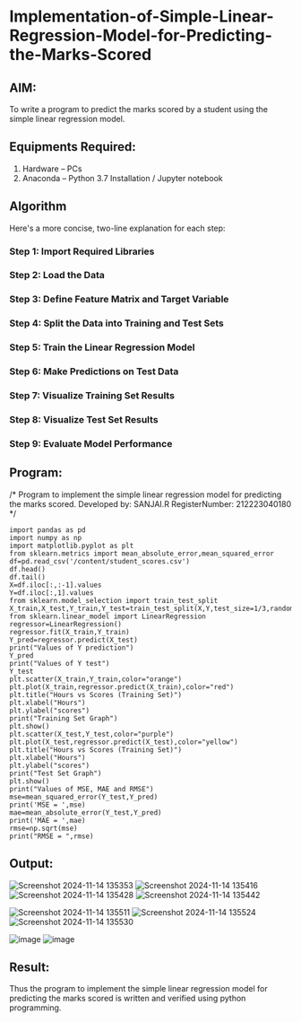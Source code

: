 # Implementation-of-Simple-Linear-Regression-Model-for-Predicting-the-Marks-Scored

## AIM:
To write a program to predict the marks scored by a student using the simple linear regression model.

## Equipments Required:
1. Hardware – PCs
2. Anaconda – Python 3.7 Installation / Jupyter notebook

## Algorithm
Here's a more concise, two-line explanation for each step:

### Step 1: Import Required Libraries
### Step 2: Load the Data
### Step 3: Define Feature Matrix and Target Variable
### Step 4: Split the Data into Training and Test Sets
### Step 5: Train the Linear Regression Model
### Step 6: Make Predictions on Test Data
### Step 7: Visualize Training Set Results
### Step 8: Visualize Test Set Results
### Step 9: Evaluate Model Performance
  
## Program:
/*
Program to implement the simple linear regression model for predicting the marks scored.
Developed by: SANJAI.R
RegisterNumber: 212223040180
*/
```PY
import pandas as pd
import numpy as np
import matplotlib.pyplot as plt
from sklearn.metrics import mean_absolute_error,mean_squared_error
df=pd.read_csv('/content/student_scores.csv')
df.head()
df.tail()
X=df.iloc[:,:-1].values
Y=df.iloc[:,1].values
from sklearn.model_selection import train_test_split
X_train,X_test,Y_train,Y_test=train_test_split(X,Y,test_size=1/3,random_state=0)
from sklearn.linear_model import LinearRegression
regressor=LinearRegression()
regressor.fit(X_train,Y_train)
Y_pred=regressor.predict(X_test)
print("Values of Y prediction")
Y_pred
print("Values of Y test")
Y_test
plt.scatter(X_train,Y_train,color="orange")
plt.plot(X_train,regressor.predict(X_train),color="red")
plt.title("Hours vs Scores (Training Set)")
plt.xlabel("Hours")
plt.ylabel("scores")
print("Training Set Graph")
plt.show()
plt.scatter(X_test,Y_test,color="purple")
plt.plot(X_test,regressor.predict(X_test),color="yellow")
plt.title("Hours vs Scores (Training Set)")
plt.xlabel("Hours")
plt.ylabel("scores")
print("Test Set Graph")
plt.show()
print("Values of MSE, MAE and RMSE")
mse=mean_squared_error(Y_test,Y_pred)
print('MSE = ',mse)
mae=mean_absolute_error(Y_test,Y_pred)
print('MAE = ',mae)
rmse=np.sqrt(mse)
print("RMSE = ",rmse)
```

## Output:
![Screenshot 2024-11-14 135353](https://github.com/user-attachments/assets/969e7316-6a2f-42b9-888e-396198632af4)
![Screenshot 2024-11-14 135416](https://github.com/user-attachments/assets/e8160977-7323-4e8e-a728-1c974002f374)
![Screenshot 2024-11-14 135428](https://github.com/user-attachments/assets/17f6eb0c-f969-4080-aaa0-91f19c3471bc)
![Screenshot 2024-11-14 135442](https://github.com/user-attachments/assets/b010c71e-ca8a-4bfd-97cd-d30bc4a805c9)

![Screenshot 2024-11-14 135511](https://github.com/user-attachments/assets/4deccd5d-978f-4e9d-9fa5-78017b6947bc)
![Screenshot 2024-11-14 135524](https://github.com/user-attachments/assets/2d9bc44a-5001-45b5-b9d1-109dd73aba77)
![Screenshot 2024-11-14 135530](https://github.com/user-attachments/assets/ae855b9b-c222-4919-ab99-b8037b9fce57)

![image](https://github.com/user-attachments/assets/863003f7-213f-4e6c-a549-07b02d8adc7d)
![image](https://github.com/user-attachments/assets/1e7b8e47-6fd7-4c00-aac0-4e50108ce81c)

## Result:
Thus the program to implement the simple linear regression model for predicting the marks scored is written and verified using python programming.
